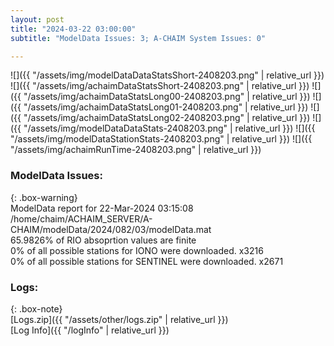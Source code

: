 ```yaml
---
layout: post
title: "2024-03-22 03:00:00"
subtitle: "ModelData Issues: 3; A-CHAIM System Issues: 0"

---
```


![]({{ "/assets/img/modelDataDataStatsShort-2408203.png" | relative_url }})
![]({{ "/assets/img/achaimDataStatsShort-2408203.png" | relative_url }})
![]({{ "/assets/img/achaimDataStatsLong00-2408203.png" | relative_url }})
![]({{ "/assets/img/achaimDataStatsLong01-2408203.png" | relative_url }})
![]({{ "/assets/img/achaimDataStatsLong02-2408203.png" | relative_url }})
![]({{ "/assets/img/modelDataDataStats-2408203.png" | relative_url }})
![]({{ "/assets/img/modelDataStationStats-2408203.png" | relative_url }})
![]({{ "/assets/img/achaimRunTime-2408203.png" | relative_url }})


### ModelData Issues:  
  
{: .box-warning}  
 ModelData report for 22-Mar-2024 03:15:08   
 /home/chaim/ACHAIM_SERVER/A-CHAIM/modelData/2024/082/03/modelData.mat   
 65.9826% of RIO absoprtion values are finite   
 0% of all possible stations for IONO were downloaded. x3216   
 0% of all possible stations for SENTINEL were downloaded. x2671   
  


### Logs:  
  
{: .box-note}  
[Logs.zip]({{ "/assets/other/logs.zip" | relative_url }})  
[Log Info]({{ "/logInfo" | relative_url }})  

